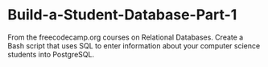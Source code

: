 # Build-a-Student-Database-Part-1
From the freecodecamp.org courses on Relational Databases.
Create a Bash script that uses SQL to enter information about your computer science students into PostgreSQL.
